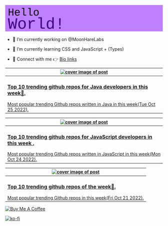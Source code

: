 [![Hello World!](https://github.com/ksenginew/ksenginew/raw/main/header.svg)](#nolink)

- 🔭 I’m currently working on @MoonHareLabs  

- 🌱 I’m currently learning CSS and JavaScript + (Types)    

- 💌 Connect with me 👉 [Bio links](https://ksengine.bio.link)

<!-- blog  posts start -->
<a href="https://dev.to/ksengine/top-10-trending-github-repos-for-java-developers-in-this-week-27gi">
<table>
<thead>
<tr>
<th>
<img src="https://res.cloudinary.com/practicaldev/image/fetch/s--wgJjxNRz--/c_imagga_scale,f_auto,fl_progressive,h_420,q_auto,w_1000/https://images.unsplash.com/photo-1615324606695-afaaf3a8554e%3Fcrop%3Dentropy%26cs%3Dtinysrgb%26fit%3Dmax%26fm%3Djpg%26ixid%3DMnwyODI4ODF8MHwxfHJhbmRvbXx8fHx8fHx8fDE2NjY2OTgyNDU%26ixlib%3Drb-4.0.3%26q%3D80%26w%3D1080" alt="cover image of post" width="500px" height="auto"/>
</th>
</tr>
</thead>
<tbody>
<tr>
<td>
<h3>Top 10 trending github repos for Java developers in this week💃.</h3>
Most popular trending Github repos written in Java in this week(Tue Oct 25 2022).
</td>
</tr>
</tbody>
</table>
</a>



<a href="https://dev.to/ksengine/top-10-trending-github-repos-for-javascript-developers-in-this-week-1705">
<table>
<thead>
<tr>
<th>
<img src="https://res.cloudinary.com/practicaldev/image/fetch/s--hEp6JgD---/c_imagga_scale,f_auto,fl_progressive,h_420,q_auto,w_1000/https://images.unsplash.com/photo-1648393847044-0f31992a9ea2%3Fcrop%3Dentropy%26cs%3Dtinysrgb%26fit%3Dmax%26fm%3Djpg%26ixid%3DMnwyODI4ODF8MHwxfHJhbmRvbXx8fHx8fHx8fDE2NjY2MTE5MDE%26ixlib%3Drb-4.0.3%26q%3D80%26w%3D1080" alt="cover image of post" width="500px" height="auto"/>
</th>
</tr>
</thead>
<tbody>
<tr>
<td>
<h3>Top 10 trending github repos for JavaScript developers in this week .</h3>
Most popular trending Github repos written in JavaScript in this week(Mon Oct 24 2022).
</td>
</tr>
</tbody>
</table>
</a>



<a href="https://dev.to/ksengine/top-10-trending-github-repos-of-the-week-13fa">
<table>
<thead>
<tr>
<th>
<img src="https://res.cloudinary.com/practicaldev/image/fetch/s--N_qlLAw_--/c_imagga_scale,f_auto,fl_progressive,h_420,q_auto,w_1000/https://images.unsplash.com/photo-1654277041218-84424c78f0ae%3Fcrop%3Dentropy%26cs%3Dtinysrgb%26fit%3Dmax%26fm%3Djpg%26ixid%3DMnwyODI4ODF8MHwxfHJhbmRvbXx8fHx8fHx8fDE2NjYzNTI3Mjg%26ixlib%3Drb-4.0.3%26q%3D80%26w%3D1080" alt="cover image of post" width="500px" height="auto"/>
</th>
</tr>
</thead>
<tbody>
<tr>
<td>
<h3>Top 10 trending github repos of the week🚀.</h3>
Most popular trending Github repos in this week(Fri Oct 21 2022).
</td>
</tr>
</tbody>
</table>
</a>
<!-- blog  posts end -->

<a href="https://www.buymeacoffee.com/ksengine">
  <img src="https://cdn.buymeacoffee.com/buttons/v2/default-yellow.png" alt="Buy Me A Coffee" width="200px" height="auto"/>
</a>

[![ko-fi](https://ko-fi.com/img/githubbutton_sm.svg)](https://ko-fi.com/D1D473BME)
